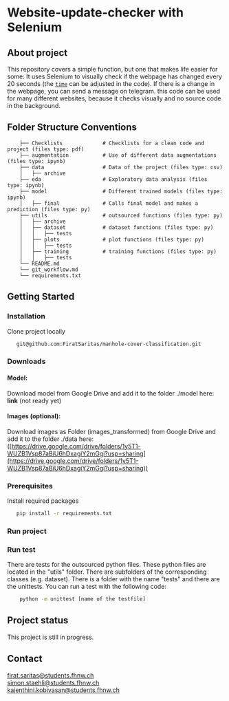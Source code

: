 # Website-update-checker with Selenium

## About project
This repository covers a simple function, but one that makes life easier for some: It uses Selenium to visually check if the webpage has changed every 20 seconds (the [`time`](https://github.com/FiratSaritas/Website-update-checker-with-Selenium/blob/d2ebf43fbf380bd7d65831ab1225c9e5fb9b8255/website_update_checker.py#L33) can be adjusted in the code).
If there is a change in the webpage, you can send a message on telegram. this code can be used for many different websites, because it checks visually and no source code in the background.

## Folder Structure Conventions

```
    ├── Checklists             # Checklists for a clean code and project (files type: pdf)
    ├── augmentation           # Use of different data augmentations (files type: ipynb)
    ├── data                   # Data of the project (files type: csv)
    │   ├── archive
    ├── eda                    # Exploratory data analysis (files type: ipynb)
    ├── model                  # Different trained models (files type: ipynb)
    │   ├── final              # Calls final model and makes a prediction (files type: py)
    ├── utils                  # outsourced functions (files type: py)
    │   ├── archive
    │   ├── dataset            # dataset functions (files type: py)
    │   │   ├── tests
    │   ├── plots              # plot functions (files type: py)
    │   │   ├── tests
    │   ├── training           # training functions (files type: py)
    │   │   ├── tests
    └── README.md             
    └── git_workflow.md
    └── requirements.txt
```

## Getting Started

### Installation
Clone project locally
 ```sh
    git@github.com:FiratSaritas/manhole-cover-classification.git
 ```

### Downloads

#### Model:
Download model from Google Drive and add it to the folder ./model here:
**link** (not ready yet)

#### Images (optional):
Download images as Folder (images_transformed) from Google Drive and add it to the folder ./data here:
([https://drive.google.com/drive/folders/1y5T1-WUZB1Vsp87aBiU6hDxagiY2mGgi?usp=sharing](https://drive.google.com/drive/folders/1y5T1-WUZB1Vsp87aBiU6hDxagiY2mGgi?usp=sharing))



### Prerequisites 
Install required packages
 ```sh
    pip install -r requirements.txt
 ```

### Run project

### Run test

There are tests for the outsourced python files. These python files are located in the "utils" folder. There are subfolders of the corresponding classes (e.g. dataset). There is a folder with the name "tests" and there are the unittests. 
You can run a test with the following code:
```sh
    python -m unittest [name of the testfile]
 ```

## Project status
This project is still in progress.

## Contact

firat.saritas@students.fhnw.ch<br />
simon.staehli@students.fhnw.ch<br />
kajenthini.kobivasan@students.fhnw.ch

